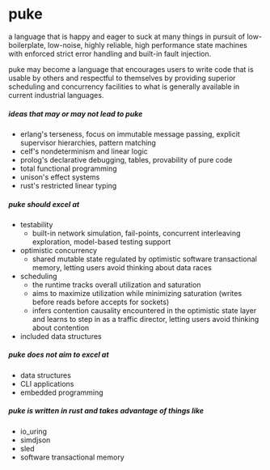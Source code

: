 # puke

a language that is happy and eager to suck at many things in pursuit of 
low-boilerplate, low-noise, highly reliable, high performance state machines 
with enforced strict error handling and built-in fault injection.

puke may become a language that encourages users to write
code that is usable by others and respectful to themselves
by providing superior scheduling and concurrency facilities
to what is generally available in current industrial languages.

##### ideas that may or may not lead to puke

* erlang's terseness, focus on immutable message passing, explicit supervisor hierarchies, pattern matching
* celf's nondeterminism and linear logic 
* prolog's declarative debugging, tables, provability of pure code
* total functional programming
* unison's effect systems
* rust's restricted linear typing

##### puke should excel at

* testability
  * built-in network simulation, fail-points, concurrent interleaving exploration, model-based testing support
* optimistic concurrency
  * shared mutable state regulated by optimistic software transactional memory, letting users avoid
    thinking about data races
* scheduling
  * the runtime tracks overall utilization and saturation
  * aims to maximize utilization while minimizing saturation (writes before reads before accepts for sockets)
  * infers contention causality encountered in the optimistic state layer and learns to step in as 
    a traffic director, letting users avoid thinking about contention
* included data structures

##### puke does not aim to excel at

* data structures
* CLI applications
* embedded programming

##### puke is written in rust and takes advantage of things like

* io_uring
* simdjson
* sled
* software transactional memory
